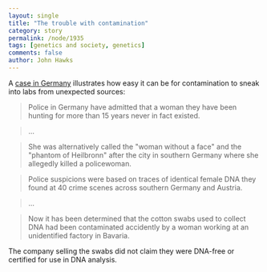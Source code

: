 ```yaml
---
layout: single 
title: "The trouble with contamination" 
category: story
permalink: /node/1935
tags: [genetics and society, genetics] 
comments: false 
author: John Hawks 
---
```


A <a href="http://news.bbc.co.uk/2/hi/europe/7966641.stm">case in Germany</a> illustrates how easy it can be for contamination to sneak into labs from unexpected sources: 

<blockquote>Police in Germany have admitted that a woman they have been hunting for more than 15 years never in fact existed.</blockquote>

<blockquote>...</blockquote>

<blockquote>She was alternatively called the "woman without a face" and the "phantom of Heilbronn" after the city in southern Germany where she allegedly killed a policewoman.</blockquote>

<blockquote>Police suspicions were based on traces of identical female DNA they found at 40 crime scenes across southern Germany and Austria.</blockquote>

<blockquote>...</blockquote>

<blockquote>Now it has been determined that the cotton swabs used to collect DNA had been contaminated accidently by a woman working at an unidentified factory in Bavaria.</blockquote>

The company selling the swabs did not claim they were DNA-free or certified for use in DNA analysis. 

